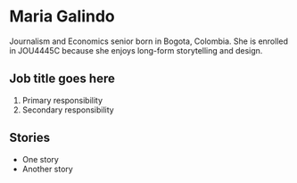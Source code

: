 # Maria Galindo

Journalism and Economics senior born in Bogota, Colombia. She is enrolled in JOU4445C because she enjoys long-form storytelling and design. 

## Job title goes here

1. Primary responsibility
2. Secondary responsibility

## Stories 

* One story
* Another story
